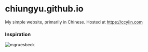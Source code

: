 # chiungyu.github.io
My simple website, primarily in Chinese.
Hosted at https://ccylin.com


### Inspiration
![mgruesbeck](https://avatars0.githubusercontent.com/u/4597199?v=3&s=400)
